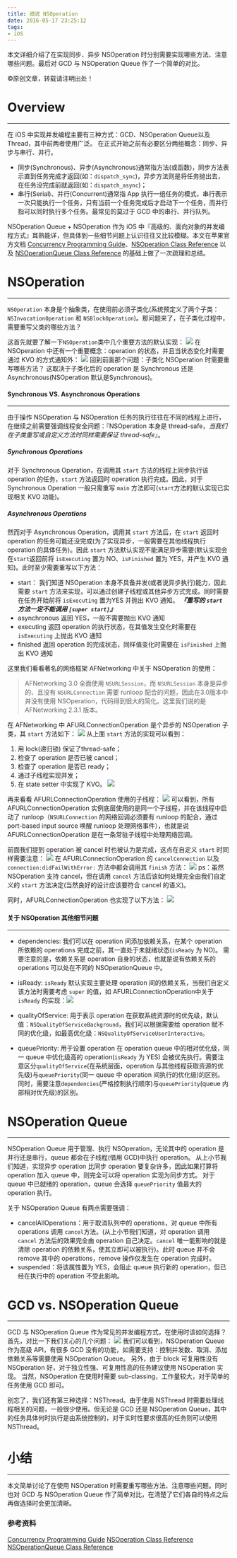 ```yaml
---
title: 细说 NSOperation
date: 2016-05-17 23:25:12
tags:
- iOS
---
```

本文详细介绍了在实现同步、异步 NSOperation 时分别需要实现哪些方法、注意哪些问题。最后对 GCD 与 NSOperation Queue 作了一个简单的对比。
<!--more-->
©原创文章，转载请注明出处！

# Overview
____________________________
在 iOS 中实现并发编程主要有三种方式：GCD、NSOperation Queue以及Thread，其中前两者使用广泛。
在正式开始之前有必要区分两组概念：同步、异步与串行、并行。
+ 同步(Synchronous)、异步(Asynchronous)通常指方法(或函数)，同步方法表示直到任务完成才返回(如：`dispatch_sync`)，异步方法则是将任务抛出去，在任务没完成前就返回(如：`dispatch_async`)；
+ 串行(Serial)、并行(Concurrent)通常指 App 执行一组任务的模式，串行表示一次只能执行一个任务，只有当前一个任务完成后才启动下一个任务，而并行指可以同时执行多个任务。最常见的莫过于 GCD 中的串行、并行队列。

NSOperation Queue + NSOperation 作为 iOS 中『高级的、面向对象的并发编程方式』耳熟能详，但具体到一些细节问题上认识往往又比较模糊。本文在苹果官方文档 [Concurrency Programming Guide](https://developer.apple.com/library/ios/documentation/General/Conceptual/ConcurrencyProgrammingGuide/OperationQueues/OperationQueues.html)、[NSOperation Class Reference](https://developer.apple.com/library/ios/documentation/Cocoa/Reference/NSOperation_class/index.html) 以及 [NSOperationQueue Class Reference](https://developer.apple.com/library/ios/documentation/Cocoa/Reference/NSOperationQueue_class/index.html) 的基础上做了一次疏理和总结。

# NSOperation
______________________________
`NSOperation` 本身是个抽象类，在使用前必须子类化(系统预定义了两个子类：`NSInvocationOperation` 和 `NSBlockOperation`)。那问题来了，在子类化过程中，需要重写父类的哪些方法？

这首先就要了解一下`NSOperation`类中几个重要方法的默认实现：
![](/img/NSOperationDefault.png)
在 NSOperation 中还有一个重要概念：operation 的状态，并且当状态变化时需要通过 KVO 的方式通知外：
![](/img/NSOperationKeypath.png)
回到前面那个问题：子类化 NSOperation 时需要重写哪些方法？
这取决于子类化后的 operation 是 Synchronous 还是 Asynchronous(NSOperation 默认是Synchronous)。

#### Synchronous VS. Asynchronous Operations
_______________________________
由于操作 NSOperation 与 NSOperation 任务的执行往往在不同的线程上进行，在继续之前需要强调线程安全问题：『NSOperation 本身是 thread-safe，*当我们在子类重写或自定义方法时同样需要保证 thread-safe*』。

##### Synchronous Operations
对于 Synchronous Operation，在调用其 `start` 方法的线程上同步执行该 operation 的任务，`start` 方法返回时 operation 执行完成。因此，对于 Synchronous Operation 一般只需重写 `main` 方法即可(`start`方法的默认实现已实现相关 KVO 功能)。

##### Asynchronous Operations
然而对于 Asynchronous Operation，调用其 `start` 方法后，在 `start` 返回时 operation 的任务可能还没完成(为了实现异步，一般需要在其他线程执行 operation 的具体任务)。因此 `start` 方法默认实现不能满足异步需要(默认实现会在`start`返回前将 `isExecuting` 置为 NO、`isFinished` 置为 YES，并产生 KVO 通知)。此时至少需要重写以下方法：
+ start：
	我们知道 NSOperation 本身不具备并发(或者说异步执行)能力，因此需要 `start` 方法来实现，可以通过创建子线程或其他异步方式完成。同时需要在任务开始前将 `isExecuting` 置为YES 并抛出 KVO 通知。
	***『重写的 `start` 方法一定不能调用 `[super start]`』***
+ asynchronous
	返回 YES，一般不需要抛出 KVO 通知
+ executing
	返回 operation 的执行状态，在其值发生变化时需要在 `isExecuting` 上抛出 KVO 通知
+ finished
	返回 operation 的完成状态，同样值变化时需要在 `isFinished` 上抛出 KVO 通知

这里我们看看著名的网络框架 AFNetworking 中关于 NSOperation 的使用：
> AFNetworking 3.0 全面使用 `NSURLSession`，而 `NSURLSession` 本身是异步的、且没有 `NSURLConnection` 需要 runloop 配合的问题，因此在3.0版本中并没有使用 NSOperation，代码得到很大的简化。这里我们说的是 AFNetworking 2.3.1 版本。

在 AFNetworking 中 AFURLConnectionOperation 是个异步的 NSOperation 子类，其 `start` 方法如下：
![](/img/AFURLConnectionOperation-start.png)
从上面 `start` 方法的实现可以看到：
1. 用 lock(递归锁) 保证了thread-safe；
2. 检查了 operation 是否已被 cancel；
3. 检查了 operation 是否已 ready；
4. 通过子线程实现并发；
5. 在 state setter 中实现了 KVO。
![](/img/AFURLConnectionOperation-statesetter.png)

再来看看 AFURLConnectionOperation 使用的子线程：
![](/img/AFURLConnectionOperation-thread.png)
可以看到，所有 AFURLConnectionOperation 实例底层使用的是同一个子线程，并在该线程中启动了 runloop（`NSURLConnection` 的网络回调必须要有 runloop 的配合，通过port-based input source 唤醒 runloop 处理网络事件），也就是说 AFURLConnectionOperation 是在一条常驻子线程中处理网络回调。

前面我们提到 operation 被 cancel 时也被认为是完成，这点在自定义 `start` 时同样需要注意：
![](/img/AFURLConnectionOperation-cancel.png)
在 AFURLConnectionOperation 的 `cancelConnection` 以及 `connection:didFailWithError:` 方法中都会调用其 `finish` 方法：
![](/img/AFURLConnectionOperation-finish.png)
ps：虽然 NSOperation 支持 cancel，但在调用 `cancel` 方法后该如何处理完全由我们自定义的 `start` 方法决定(当然良好的设计应该要符合 cancel 的语义)。

同时，AFURLConnectionOperation 也实现了以下方法：
![](/img/AFURLConnectionOperation-isReady-isFinished.png)

#### 关于 NSOperation 其他细节问题
________________________
+ dependencies:
	我们可以在 operation 间添加依赖关系，在某个 operation 所依赖的 operations 完成之前，其一直处于未就绪状态(`isReady` 为 NO)。
	需要注意的是，依赖关系是 operation 自身的状态，也就是说有依赖关系的 operations 可以处在不同的 NSOperationQueue 中。
	
+ isReady:
	`isReady` 默认实现主要处理 operation 间的依赖关系，当我们自定义该方法时需要考虑 `super` 的值，如 AFURLConnectionOperation中关于 `isReady` 的实现：![](/img/AFURLConnectionOperation-isReady.png)
	
+ qualityOfService:
	用于表示 operation 在获取系统资源时的优先级，默认值：`NSQualityOfServiceBackground`，我们可以根据需要给 operation 赋不同的优化级，如最高优化级：`NSQualityOfServiceUserInteractive`。

+ queuePriority:
	用于设置 operation 在 operation queue 中的相对优化级，同一 queue 中优化级高的 operation(`isReady` 为 YES) 会被优先执行。需要注意区分`qualityOfService`(在系统层面，operation 与其他线程获取资源的优先级)与`queuePriority`(同一 queue 中 operation 间执行的优化级)的区别。
	同时，需要注意`dependencies`(严格控制执行顺序)与`queuePriority`(queue 内部相对优先级)的区别。
	
# NSOperation Queue
___________________________
NSOperation Queue 用于管理、执行 NSOperation，无论其中的 operation 是并行还是串行，queue 都会在子线程(借用 GCD)中执行 operation。
从上小节我们知道，实现异步 operation 比同步 operation 要复杂许多，因此如果打算将 operation 加入 queue 中，则完全可以将 operation 实现为同步方式。
对于 queue 中已就绪的 operation，queue 会选择 `queuePriority` 值最大的 operation 执行。

关于 NSOperation Queue 有两点需要强调：
+ cancelAllOperations：用于取消队列中的 operations，对 queue 中所有 operations 调用 `cancel`方法。(从上小节我们知道，对 operation 调用 `cancel` 方法后的效果完全由 operation 自己决定。`cancel` 唯一能影响的就是清除 operation 的依赖关系，使其立即可以被执行)。此时 queue 并不会 remove 其中的 operations，remove 操作仅发生在 operation 完成时。
+ suspended：将该属性置为 YES，会阻止 queue 执行新的 operation，但已经在执行中的 operation 不受此影响。

# GCD vs. NSOperation Queue
_______________________________
GCD 与 NSOperation Queue 作为常见的并发编程方式，在使用时该如何选择？
首先，对比一下我们关心的几个问题：
![](/img/GCDvsNSOperationQueue.png)
我们可以看到，NSOperation Queue 作为高级 API，有很多 GCD 没有的功能，如需要支持：控制并发数、取消、添加依赖关系等需要使用 NSOperation Queue。
另外，由于 block 可复用性没有 NSOperation 好，对于独立性强、可复用性高的任务建议使用 NSOperation 实现。
当然，NSOperation 在使用时需要 sub-classing，工作量较大，对于简单的任务使用 GCD 即可。

别忘了，我们还有第三种选择：NSThread。由于使用 NSThread 时需要处理线程相关的问题，一般很少使用。但无论是 GCD 还是 NSOperation Queue，其中的任务具体何时执行是由系统控制的，对于实时性要求很高的任务则可以使用 NSThread。

# 小结
_________________________________
本文简单讨论了在使用 NSOperation 时需要重写哪些方法、注意哪些问题。同时也对 GCD 与 NSOperation Queue 作了简单对比，在清楚了它们各自的特点之后再做选择时会更加清晰。

### 参考资料
 [Concurrency Programming Guide](https://developer.apple.com/library/ios/documentation/General/Conceptual/ConcurrencyProgrammingGuide/OperationQueues/OperationQueues.html)
 [NSOperation Class Reference](https://developer.apple.com/library/ios/documentation/Cocoa/Reference/NSOperation_class/index.html)
 [NSOperationQueue Class Reference](https://developer.apple.com/library/ios/documentation/Cocoa/Reference/NSOperationQueue_class/index.html)
